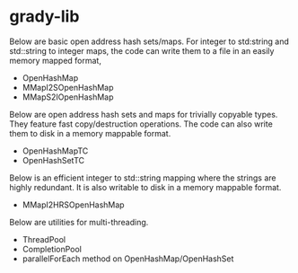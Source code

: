 # grady-lib
Below are basic open address hash sets/maps. For integer to std:string and std::string to integer maps, the code can write them to a file in an easily memory mapped format, 
- OpenHashMap
- MMapI2SOpenHashMap
- MMapS2IOpenHashMap

Below are open address hash sets and maps for trivially copyable types.  They feature fast copy/destruction operations.  The code can also write them to disk in a memory mappable format.
- OpenHashMapTC
- OpenHashSetTC

Below is an efficient integer to std::string mapping where the strings are highly redundant.  It is also writable to disk in a memory mappable format.
- MMapI2HRSOpenHashMap

Below are utilities for multi-threading.
- ThreadPool
- CompletionPool
- parallelForEach method on OpenHashMap/OpenHashSet
